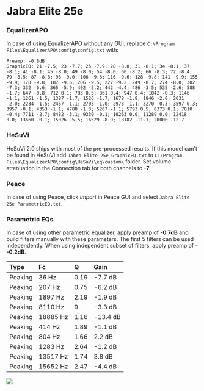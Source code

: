 # Jabra Elite 25e

### EqualizerAPO
In case of using EqualizerAPO without any GUI, replace `C:\Program Files\EqualizerAPO\config\config.txt`
with:
```
Preamp: -0.8dB
GraphicEQ: 21 -7.5; 23 -7.7; 25 -7.9; 28 -8.0; 31 -8.1; 34 -8.1; 37 -8.1; 41 -8.1; 45 -8.0; 49 -8.0; 54 -8.0; 60 -8.2; 66 -8.3; 72 -8.4; 79 -8.5; 87 -8.8; 96 -9.0; 106 -9.3; 116 -9.6; 128 -9.8; 141 -9.9; 155 -9.9; 170 -9.8; 187 -9.6; 206 -9.5; 227 -9.2; 249 -8.7; 274 -8.0; 302 -7.3; 332 -6.6; 365 -5.9; 402 -5.2; 442 -4.4; 486 -3.5; 535 -2.6; 588 -1.7; 647 -0.8; 712 0.1; 783 0.5; 861 0.4; 947 0.4; 1042 -0.3; 1146 -1.1; 1261 -1.5; 1387 -1.7; 1526 -1.7; 1678 -1.8; 1846 -2.0; 2031 -2.0; 2234 -1.5; 2457 -1.1; 2703 -1.0; 2973 -1.1; 3270 -0.3; 3597 0.3; 3957 -0.1; 4353 -1.1; 4788 -1.3; 5267 -1.1; 5793 0.5; 6373 0.1; 7010 -0.4; 7711 -2.7; 8482 -3.1; 9330 -0.1; 10263 0.0; 11289 0.0; 12418 0.0; 13660 -0.1; 15026 -5.5; 16529 -8.9; 18182 -11.1; 20000 -12.7
```

### HeSuVi
HeSuVi 2.0 ships with most of the pre-processed results. If this model can't be found in HeSuVi add
`Jabra Elite 25e GraphicEQ.txt` to `C:\Program Files\EqualizerAPO\config\HeSuVi\eq\custom\` folder.
Set volume attenuation in the Connection tab for both channels to **-7**

### Peace
In case of using Peace, click *Import* in Peace GUI and select `Jabra Elite 25e ParametricEQ.txt`.

### Parametric EQs
In case of using other parametric equalizer, apply preamp of **-0.7dB** and build filters manually
with these parameters. The first 5 filters can be used independently.
When using independent subset of filters, apply preamp of **--0.2dB**.

| Type    | Fc       |    Q | Gain     |
|:--------|:---------|:-----|:---------|
| Peaking | 36 Hz    | 0.19 | -7.7 dB  |
| Peaking | 207 Hz   | 0.75 | -6.2 dB  |
| Peaking | 1897 Hz  | 2.19 | -1.9 dB  |
| Peaking | 8110 Hz  | 9    | -3.3 dB  |
| Peaking | 18885 Hz | 1.16 | -13.4 dB |
| Peaking | 414 Hz   | 1.89 | -1.1 dB  |
| Peaking | 804 Hz   | 1.66 | 2.2 dB   |
| Peaking | 1283 Hz  | 2.64 | -1.2 dB  |
| Peaking | 13517 Hz | 1.74 | 3.8 dB   |
| Peaking | 15652 Hz | 2.47 | -4.4 dB  |

![](https://raw.githubusercontent.com/jaakkopasanen/AutoEq/master/results/rtings/avg/Jabra%20Elite%2025e/Jabra%20Elite%2025e.png)
